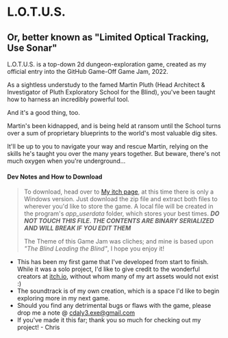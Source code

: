 # L.O.T.U.S.
## Or, better known as "Limited Optical Tracking, Use Sonar"

L.O.T.U.S. is a top-down 2d dungeon-exploration game, created as my official entry into the GitHub Game-Off Game Jam, 2022.

As a sightless understudy to the famed Martin Pluth (Head Architect & Investigator of Pluth Exploratory School for the Blind), you've been taught how to harness an incredibly powerful tool.

And it's a good thing, too.

Martin's been kidnapped, and is being held at ransom until the School turns over a sum of proprietary blueprints to the world's most valuable dig sites.

It'll be up to you to navigate your way and rescue Martin, relying on the skills he's taught you over the many years together. But beware, there's not much oxygen when you're underground...


#### Dev Notes and How to Download 
> To download, head over to [My itch page](https://chrisdaly3.itch.io/lotusgame), at this time there is only a Windows version. Just download the zip file and extract both files to wherever you'd like to store the game. A local file will be created in the program's *app_userdata* folder, which stores your best times. ***DO NOT TOUCH THIS FILE. THE CONTENTS ARE BINARY SERIALIZED AND WILL BREAK IF YOU EDIT THEM***
>
> The Theme of this Game Jam was cliches; and mine is based upon *"The Blind Leading the Blind"*, I hope you enjoy it!


- This has been my first game that I've developed from start to finish. While it was a solo project, I'd like to give credit to the wonderful creators at [itch.io](https://itch.io/game-assets), without whom many of my art assets would not exist :)
- The soundtrack is of my own creation, which is a space I'd like to begin exploring more in my next game.
- Should you find any detrimental bugs or flaws with the game, please drop me a note @ <cdaly3.exe@gmail.com>
- If you've made it this far; thank you so much for checking out my project! - Chris
